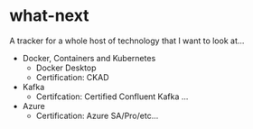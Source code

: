 # what-next

A tracker for a whole host of technology that I want to look at...

- Docker, Containers and Kubernetes
  - Docker Desktop
  - Certification: CKAD
- Kafka
  - Certifcation: Certified Confluent Kafka ...
- Azure
  - Certification: Azure SA/Pro/etc...
